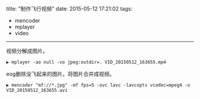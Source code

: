 title: "制作飞行视频"
date: 2015-05-12 17:21:02
tags:
- mencoder
- mplayer
- video
---
视频分解成图片。
```
▶ mplayer -ao null -vo jpeg:outdir=. VID_20150512_163655.mp4
```
eog删除没飞起来的图片。将图片合并成视频。
```
▶ mencoder "mf://*.jpg" -mf fps=5 -ovc lavc -lavcopts vcodec=mpeg4 -o VID_20150512_163655.avi
```

